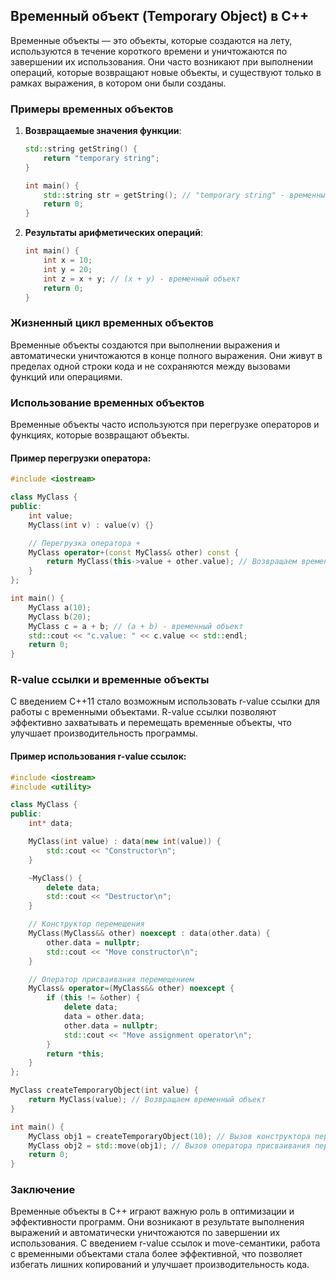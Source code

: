 

## Временный объект (Temporary Object) в C++

Временные объекты — это объекты, которые создаются на лету, используются в течение короткого времени и уничтожаются по завершении их использования. Они часто возникают при выполнении операций, которые возвращают новые объекты, и существуют только в рамках выражения, в котором они были созданы.

### Примеры временных объектов

1. **Возвращаемые значения функции**:
   ```cpp
   std::string getString() {
       return "temporary string";
   }

   int main() {
       std::string str = getString(); // "temporary string" - временный объект
       return 0;
   }
   ```

2. **Результаты арифметических операций**:
   ```cpp
   int main() {
       int x = 10;
       int y = 20;
       int z = x + y; // (x + y) - временный объект
       return 0;
   }
   ```

### Жизненный цикл временных объектов

Временные объекты создаются при выполнении выражения и автоматически уничтожаются в конце полного выражения. Они живут в пределах одной строки кода и не сохраняются между вызовами функций или операциями.

### Использование временных объектов

Временные объекты часто используются при перегрузке операторов и функциях, которые возвращают объекты.

#### Пример перегрузки оператора:

```cpp
#include <iostream>

class MyClass {
public:
    int value;
    MyClass(int v) : value(v) {}

    // Перегрузка оператора +
    MyClass operator+(const MyClass& other) const {
        return MyClass(this->value + other.value); // Возвращаем временный объект
    }
};

int main() {
    MyClass a(10);
    MyClass b(20);
    MyClass c = a + b; // (a + b) - временный объект
    std::cout << "c.value: " << c.value << std::endl;
    return 0;
}
```

### R-value ссылки и временные объекты

С введением C++11 стало возможным использовать r-value ссылки для работы с временными объектами. R-value ссылки позволяют эффективно захватывать и перемещать временные объекты, что улучшает производительность программы.

#### Пример использования r-value ссылок:

```cpp
#include <iostream>
#include <utility>

class MyClass {
public:
    int* data;

    MyClass(int value) : data(new int(value)) {
        std::cout << "Constructor\n";
    }

    ~MyClass() {
        delete data;
        std::cout << "Destructor\n";
    }

    // Конструктор перемещения
    MyClass(MyClass&& other) noexcept : data(other.data) {
        other.data = nullptr;
        std::cout << "Move constructor\n";
    }

    // Оператор присваивания перемещением
    MyClass& operator=(MyClass&& other) noexcept {
        if (this != &other) {
            delete data;
            data = other.data;
            other.data = nullptr;
            std::cout << "Move assignment operator\n";
        }
        return *this;
    }
};

MyClass createTemporaryObject(int value) {
    return MyClass(value); // Возвращаем временный объект
}

int main() {
    MyClass obj1 = createTemporaryObject(10); // Вызов конструктора перемещения
    MyClass obj2 = std::move(obj1); // Вызов оператора присваивания перемещением
    return 0;
}
```

### Заключение

Временные объекты в C++ играют важную роль в оптимизации и эффективности программ. Они возникают в результате выполнения выражений и автоматически уничтожаются по завершении их использования. С введением r-value ссылок и move-семантики, работа с временными объектами стала более эффективной, что позволяет избегать лишних копирований и улучшает производительность кода.